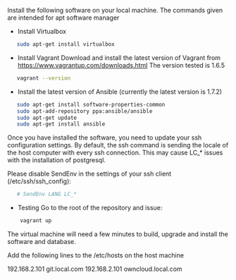 Install the following software on your local machine. The commands given are intended for apt software manager
- Install Virtualbox
````bash
   sudo apt-get install virtualbox
````
- Install Vagrant
Download and install the latest version of Vagrant from https://www.vagrantup.com/downloads.html
The version tested is 1.6.5
````bash
   vagrant --version
````

- Install the latest version of Ansible (currently the latest version is 1.7.2)
````bash
   sudo apt-get install software-properties-common
   sudo apt-add-repository ppa:ansible/ansible
   sudo apt-get update
   sudo apt-get install ansible
````

Once you have installed the software, you need to update your ssh configuration settings.
By default, the ssh command is sending the locale of the host computer with every ssh connection.
This may cause LC_* issues with the installation of postgresql.

Please disable SendEnv in the settings of your ssh client (/etc/ssh/ssh_config):
````bash
   # SendEnv LANG LC_*
````

- Testing
Go to the root of the repository and issue:

````bash
    vagrant up
````

The virtual machine will need a few minutes to build, upgrade and install the software and database.

Add the following lines to the /etc/hosts on the host machine

192.168.2.101 git.local.com
192.168.2.101 owncloud.local.com




